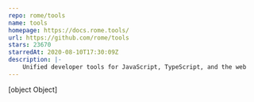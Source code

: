 ```yaml
---
repo: rome/tools
name: tools
homepage: https://docs.rome.tools/
url: https://github.com/rome/tools
stars: 23670
starredAt: 2020-08-10T17:30:09Z
description: |-
    Unified developer tools for JavaScript, TypeScript, and the web
---
```


[object Object]
